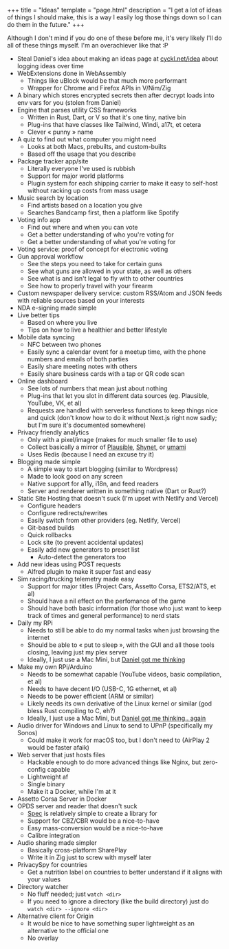 +++
title = "Ideas"
template = "page.html"
description = "I get a lot of ideas of things I should make, this is a way I easily log those things down so I can do them in the future."
+++

Although I don't mind if you do one of these before me, it's very likely I'll do all of these things myself. I'm an overachiever like that :P

- Steal Daniel's idea about making an ideas page at [cyckl.net/idea](https://cyckl.net) about logging ideas over time
- WebExtensions done in WebAssembly
    - Things like uBlock would be that much more performant
    - Wrapper for Chrome and Firefox APIs in V/Nim/Zig
- A binary which stores encrypted secrets then after decrypt loads into env vars for you (stolen from Daniel)
- Engine that parses utility CSS frameworks
    - Written in Rust, Dart, or V so that it's one tiny, native bin
    - Plug-ins that have classes like Tailwind, Windi, a17t, et cetera
    - Clever « punny » name
- A quiz to find out what computer you might need
    - Looks at both Macs, prebuilts, and custom-builts
    - Based off the usage that you describe
- Package tracker app/site
    - Literally everyone I've used is rubbish
    - Support for major world platforms
    - Plugin system for each shipping carrier to make it easy to self-host without racking up costs from mass usage
- Music search by location
    - Find artists based on a location you give
    - Searches Bandcamp first, then a platform like Spotify
- Voting info app
    - Find out where and when you can vote
    - Get a better understanding of who you're voting for
    - Get a better understanding of what you're voting for
- Voting service: proof of concept for electronic voting
- Gun approval workflow
    - See the steps you need to take for certain guns
    - See what guns are allowed in your state, as well as others
    - See what is and isn't legal to fly with to other countries
    - See how to properly travel with your firearm
- Custom newspaper delivery service: custom RSS/Atom and JSON feeds with reliable sources based on your interests
- NDA e-signing made simple
- Live better tips
    - Based on where you live
    - Tips on how to live a healthier and better lifestyle
- Mobile data syncing
    - NFC between two phones
    - Easily sync a calendar event for a meetup time, with the phone numbers and emails of both parties
    - Easily share meeting notes with others
    - Easily share business cards with a tap or QR code scan
- Online dashboard
    - See lots of numbers that mean just about nothing
    - Plug-ins that let you slot in different data sources (eg. Plausible, YouTube, VK, et al)
    - Requests are handled with serverless functions to keep things nice and quick (don't know how to do it without Next.js right now sadly; but I'm sure it's documented somewhere)
- Privacy friendly analytics
    - Only with a pixel/image (makes for much smaller file to use)
    - Collect basically a mirror of [Plausible](https://plausible.io), [Shynet](https://github.com/milesmcc/shynet), or [umami](https://umami.is/)
    - Uses Redis (because I need an excuse try it)
- Blogging made simple
    - A simple way to start blogging (similar to Wordpress)
    - Made to look good on any screen
    - Native support for a11y, i18n, and feed readers
    - Server and renderer written in something native (Dart or Rust?)
- Static Site Hosting that doesn't suck (I'm upset with Netlify and Vercel)
    - Configure headers
    - Configure redirects/rewrites
    - Easily switch from other providers (eg. Netlify, Vercel)
    - Git-based builds
    - Quick rollbacks
    - Lock site (to prevent accidental updates)
    - Easily add new generators to preset list
        - Auto-detect the generators too
- Add new ideas using POST requests
    - Alfred plugin to make it super fast and easy
- Sim racing/trucking telemetry made easy
    - Support for major titles (Project Cars, Assetto Corsa, ETS2/ATS, et al)
    - Should have a nil effect on the perfomance of the game
    - Should have both basic information (for those who just want to keep track of times and general performance) to nerd stats
- Daily my RPi
    - Needs to still be able to do my normal tasks when just browsing the internet
    - Should be able to « put to sleep », with the GUI and all those tools closing, leaving just my plex server
    - Ideally, I just use a Mac Mini, but [Daniel got me thinking](https://cyckl.net/idea)
- Make my own RPi/Arduino
    - Needs to be somewhat capable (YouTube videos, basic compilation, et al)
    - Needs to have decent I/O (USB-C, 1G ethernet, et al)
    - Needs to be power efficient (ARM or similar)
    - Likely needs its own derivative of the Linux kernel or similar (god bless Rust compiling to C, eh?)
    - Ideally, I just use a Mac Mini, but [Daniel got me thinking.. again](https://cyckl.net/idea)
- Audio driver for Windows and Linux to send to UPnP (specifically my Sonos)
    - Could make it work for macOS too, but I don't need to (AirPlay 2 would be faster afaik)
- Web server that just hosts files
    - Hackable enough to do more advanced things like Nginx, but zero-config capable
    - Lightweight af
    - Single binary
    - Make it a Docker, while I'm at it
- Assetto Corsa Server in Docker
- OPDS server and reader that doesn't suck
    - [Spec](https://specs.opds.io/) is relatively simple to create a library for
    - Support for CBZ/CBR would be a nice-to-have
    - Easy mass-conversion would be a nice-to-have
    - Calibre integration
- Audio sharing made simpler
    - Basically cross-platform SharePlay
    - Write it in Zig just to screw with myself later
- PrivacySpy for countries
    - Get a nutrition label on countries to better understand if it aligns with your values
- Directory watcher
    - No fluff needed; just `watch <dir>`
    - If you need to ignore a directory (like the build directory) just do `watch <dir> --ignore <dir>`
- Alternative client for Origin
    - It would be nice to have something super lightweight as an alternative to the official one
    - No overlay
